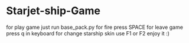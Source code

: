 # Starjet-ship-Game
for play game just run base_pack.py
for fire press SPACE
for leave game press q in keyboard
for change starship skin use F1 or F2
enjoy it :)
